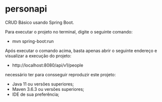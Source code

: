 # personapi
CRUD Básico usando Spring Boot.

Para executar o projeto no terminal, digite o seguinte comando:
* mvn spring-boot:run 

Após executar o comando acima, basta apenas abrir o seguinte endereço e visualizar a execução do projeto:
* http://localhost:8080/api/v1/people

necessário ter para consseguir reproduzir este projeto:
* Java 11 ou versões superiores;
* Maven 3.6.3 ou versões superiores;
* IDE de sua preferência;

